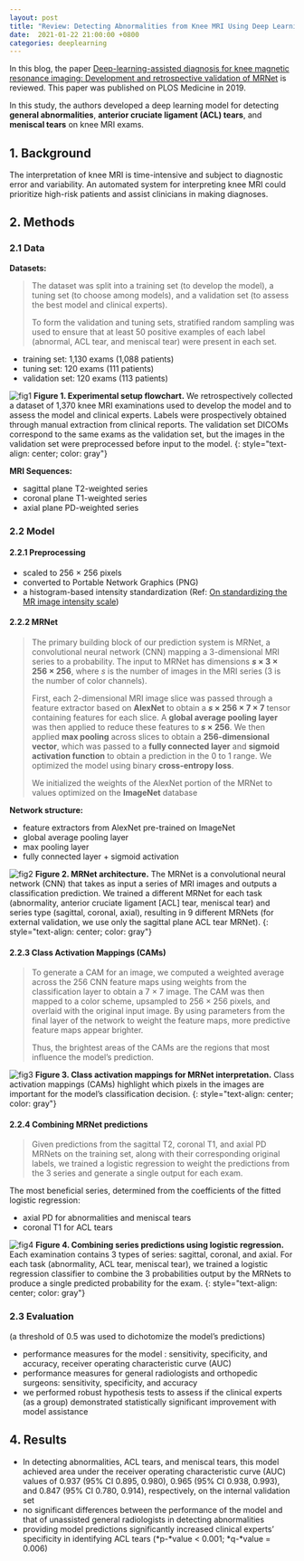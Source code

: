 ```yaml
---
layout: post
title: "Review: Detecting Abnormalities from Knee MRI Using Deep Learning"
date:  2021-01-22 21:00:00 +0800
categories: deeplearning
---
```


In this blog, the paper [Deep-learning-assisted diagnosis for knee magnetic resonance imaging: Development and retrospective validation of MRNet](https://journals.plos.org/plosmedicine/article?id=10.1371/journal.pmed.1002699) is reviewed. This paper was published on PLOS Medicine in 2019.

In this study, the authors  developed a deep learning model for detecting **general abnormalities**, **anterior cruciate ligament (ACL) tears**, and **meniscal tears** on knee MRI exams.

## 1. Background

The interpretation of knee MRI is time-intensive and subject to diagnostic error and variability. An automated system for interpreting knee MRI could prioritize high-risk patients and assist clinicians in making diagnoses.

## 2. Methods

### 2.1 Data

**Datasets:**

> The dataset was split into a training set (to develop the model), a tuning set (to choose among models), and a validation set (to assess the best model and clinical experts).
>
> To form the validation and tuning sets, stratified random sampling was used to ensure that at least 50 positive examples of each label (abnormal, ACL tear, and meniscal tear) were present in each set. 

* training set: 1,130 exams (1,088 patients)
* tuning set: 120 exams (111 patients)
* validation set: 120 exams (113 patients)

![fig1]({{site.baseurl}}/assets/210122_MRNet/img/fig1.png)
**Figure 1.  Experimental setup flowchart.** We retrospectively collected a dataset of 1,370 knee MRI examinations used to develop the model and to assess the model and clinical experts. Labels were prospectively obtained through manual extraction from clinical reports.  The validation set DICOMs correspond to the same exams as the validation set, but the images in the validation set were preprocessed before input to the model.
{: style="text-align: center; color: gray"}

**MRI Sequences:**
* sagittal plane T2-weighted series
* coronal plane T1-weighted series
* axial plane PD-weighted series

### 2.2 Model

#### 2.2.1 Preprocessing

* scaled to 256 × 256 pixels
* converted to Portable Network Graphics (PNG)
* a histogram-based intensity standardization (Ref: [On standardizing the MR image intensity scale](https://pubmed.ncbi.nlm.nih.gov/10571928/))

#### 2.2.2 MRNet

> The primary building block of our prediction system is MRNet, a convolutional neural network (CNN) mapping a 3-dimensional MRI series to a probability. The input to MRNet has dimensions ***s* × 3 × 256 × 256**, where *s* is the number of images in the MRI series (3 is the number of color channels). 
>
> First, each 2-dimensional MRI image slice was passed through a feature extractor based on **AlexNet** to obtain a ***s* × 256 × 7 × 7** tensor containing features for each slice. A **global average pooling layer** was then applied to reduce these features to ***s* × 256**. We then applied **max pooling** across slices to obtain a **256-dimensional vector**, which was passed to a **fully connected layer** and **sigmoid activation function** to obtain a prediction in the 0 to 1 range. We optimized the model using binary **cross-entropy loss**. 
>
> We initialized the weights of the AlexNet portion of the MRNet to values optimized on the **ImageNet** database

**Network structure:**
* feature extractors from AlexNet pre-trained on ImageNet
* global average pooling layer
* max pooling layer
* fully connected layer + sigmoid activation

![fig2]({{site.baseurl}}/assets/210122_MRNet/img/fig2.png)
**Figure 2. MRNet architecture.** The MRNet is a convolutional neural network (CNN) that takes as input a series of MRI images and outputs a classification prediction.  We trained a different MRNet for each task (abnormality, anterior cruciate ligament [ACL] tear, meniscal tear) and series type (sagittal, coronal, axial), resulting in 9 different MRNets (for external validation, we use only the sagittal plane ACL tear MRNet).
{: style="text-align: center; color: gray"}

#### 2.2.3 Class Activation Mappings (CAMs)

> To generate a CAM for an image, we computed a weighted average across the 256 CNN feature maps using weights from the classification layer to obtain a 7 × 7 image. The CAM was then mapped to a color scheme, upsampled to 256 × 256 pixels, and overlaid with the original input image. By using parameters from the final layer of the network to weight the feature maps, more predictive feature maps appear brighter.
>
>  Thus, the brightest areas of the CAMs are the regions that most influence the model’s prediction.

![fig3]({{site.baseurl}}/assets/210122_MRNet/img/fig3.png)
**Figure 3. Class activation mappings for MRNet interpretation.** Class activation mappings (CAMs) highlight which pixels in the images are important for the model’s classification decision.
{: style="text-align: center; color: gray"}

#### 2.2.4 Combining MRNet predictions

> Given predictions from the sagittal T2, coronal T1, and axial PD MRNets on the training set, along with their corresponding original labels, we trained a logistic regression to weight the predictions from the 3 series and generate a single output for each exam. 

The most beneficial series, determined from the coefficients of the fitted logistic regression:
* axial PD for abnormalities and meniscal tears
* coronal T1 for ACL tears

![fig4]({{site.baseurl}}/assets/210122_MRNet/img/fig4.png)
**Figure 4. Combining series predictions using logistic regression.** Each examination contains 3 types of series: sagittal, coronal, and axial. For each task (abnormality, ACL tear, meniscal tear), we trained a logistic regression classifier to combine the 3 probabilities output by the MRNets to produce a single predicted probability for the exam.
{: style="text-align: center; color: gray"}

### 2.3 Evaluation

(a threshold of 0.5 was used to dichotomize the model’s predictions)
* performance measures for the model : sensitivity, specificity, and accuracy, receiver operating characteristic curve (AUC)
* performance measures for general radiologists and orthopedic surgeons:  sensitivity, specificity, and accuracy
* we performed robust hypothesis tests to assess if the clinical experts (as a group) demonstrated statistically significant improvement with model assistance

## 4. Results

* In detecting abnormalities, ACL tears, and meniscal tears, this model achieved area under the receiver operating characteristic curve (AUC) values of 0.937 (95% CI 0.895, 0.980), 0.965 (95% CI 0.938, 0.993), and 0.847 (95% CI 0.780, 0.914), respectively, on the internal validation set
* no significant differences between the performance of the model and that of unassisted general radiologists in detecting abnormalities
* providing model predictions significantly increased clinical experts’ specificity in identifying ACL tears (*p-*value < 0.001; *q-*value = 0.006)

